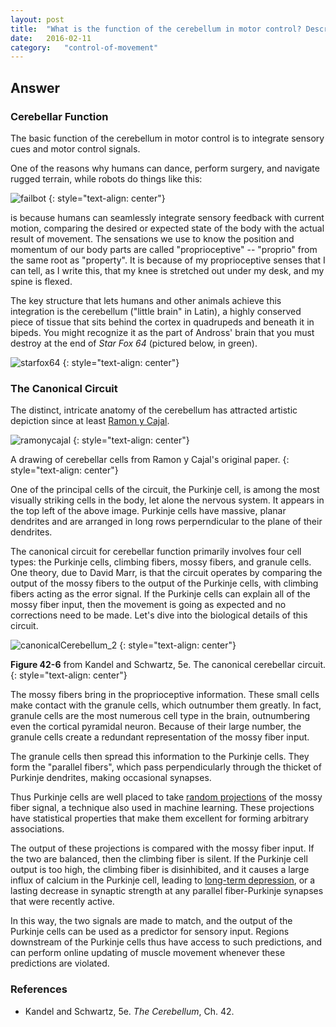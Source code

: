 ```yaml
---
layout: post
title:	"What is the function of the cerebellum in motor control? Describe the basic microcircuit for integrating sensory cues and motor control signals in the cerebellum."
date:	2016-02-11
category:	"control-of-movement"
---
```

## Answer

### Cerebellar Function

The basic function of the cerebellum in motor control
is to integrate sensory cues and motor control signals.

One of the reasons why humans can dance,
perform surgery, and navigate rugged terrain,
while robots do things like this:

![failbot]
{: style="text-align: center"}

is because humans can seamlessly integrate sensory feedback
with current motion, comparing the desired or expected
state of the body with the actual result of movement.
The sensations we use to know the position and momentum of our body parts
are called "proprioceptive" -- "proprio" from the same root as "property".
It is because of my proprioceptive senses that I can tell, as I write this,
that my knee is stretched out under my desk, and my spine is flexed.

The key structure that lets humans and other animals achieve this integration
is the cerebellum ("little brain" in Latin), a highly conserved piece of tissue
that sits behind the cortex in quadrupeds and beneath it in bipeds.
You might recognize it as the part of Andross' brain that you must destroy
at the end of *Star Fox 64* (pictured below, in green).

![starfox64]
{: style="text-align: center"}

### The Canonical Circuit

The distinct, intricate anatomy of the
cerebellum has attracted artistic depiction since at least
[Ramon y Cajal]({{site.baseurl}}/92i).

![ramonycajal]
{: style="text-align: center"}

A drawing of cerebellar cells from Ramon y Cajal's original paper.
{: style="text-align: center"}

One of the principal cells of the circuit, the Purkinje cell,
is among the most visually striking cells in the body,
let alone the nervous system.
It appears in the top left of the above image.
Purkinje cells have massive, planar dendrites
and are arranged in long rows perperndicular to the plane of their dendrites.

The canonical circuit for cerebellar function primarily involves four cell types:
the Purkinje cells, climbing fibers, mossy fibers, and granule cells.
One theory, due to David Marr, is that the circuit operates by comparing
the output of the mossy fibers to the output of the Purkinje cells,
with climbing fibers acting as the error signal.
If the Purkinje cells can explain all of the mossy fiber input,
then the movement is going as expected and no corrections need to be made.
Let's dive into the biological details of this circuit.

![canonicalCerebellum_2]
{: style="text-align: center"}

**Figure 42-6** from Kandel and Schwartz, 5e. The canonical cerebellar circuit.
{: style="text-align: center"}

The mossy fibers bring in the proprioceptive information.
These small cells make contact with the granule cells,
which outnumber them greatly.
In fact, granule cells are the most numerous cell type in the brain,
outnumbering even the cortical pyramidal neuron.
Because of their large number, the granule cells create a redundant representation
of the mossy fiber input.

The granule cells then spread this information to the Purkinje cells.
They form the "parallel fibers", which pass perpendicularly through the thicket
of Purkinje dendrites, making occasional synapses.

Thus Purkinje cells are well placed to take
[random projections](https://en.wikipedia.org/wiki/Random_projection)
of the mossy fiber signal,
a technique also used in machine learning.
These projections have statistical properties
that make them excellent for forming arbitrary associations.

The output of these projections is compared with the mossy fiber input.
If the two are balanced, then the climbing fiber is silent.
If the Purkinje cell output is too high, the climbing fiber is disinhibited,
and it causes a large influx of calcium in the Purkinje cell,
leading to
[long-term depression]({{site.baseurl}}/29),
or a lasting decrease in synaptic strength
at any parallel fiber-Purkinje synapses that were recently active.

In this way, the two signals are made to match,
and the output of the Purkinje cells can be used as a predictor for sensory input.
Regions downstream of the Purkinje cells thus have access
to such predictions, and can perform online updating of muscle movement
whenever these predictions are violated.

### References

* Kandel and Schwartz, 5e. _The Cerebellum_, Ch. 42.

[failbot]: {{site.imgurl}}/failbot.gif
[starfox64]: {{site.imgurl}}/starfox64.jpg
[ramonycajal]: {{site.imgurl}}/ramonycajal.jpg
[canonicalCerebellum_2]: {{site.imgurl}}/canonicalCerebellum_2.png

